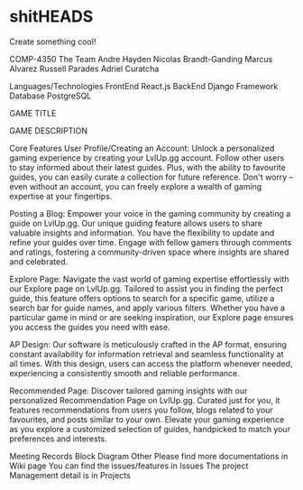 # shitHEADS
Create something cool!


COMP-4350
The Team
  Andre Hayden
  Nicolas Brandt-Ganding
  Marcus Alvarez
  Russell Parades
  Adriel Curatcha

Languages/Technologies
FrontEnd React.js
BackEnd Django Framework
Database PostgreSQL

GAME TITLE

GAME DESCRIPTION

Core Features
User Profile/Creating an Account: Unlock a personalized gaming experience by creating your LvlUp.gg account. Follow other users to stay informed about their latest guides. Plus, with the ability to favourite guides, you can easily curate a collection for future reference. Don't worry – even without an account, you can freely explore a wealth of gaming expertise at your fingertips.

Posting a Blog: Empower your voice in the gaming community by creating a guide on LvlUp.gg. Our unique guiding feature allows users to share valuable insights and information. You have the flexibility to update and refine your guides over time. Engage with fellow gamers through comments and ratings, fostering a community-driven space where insights are shared and celebrated.

Explore Page: Navigate the vast world of gaming expertise effortlessly with our Explore page on LvlUp.gg. Tailored to assist you in finding the perfect guide, this feature offers options to search for a specific game, utilize a search bar for guide names, and apply various filters. Whether you have a particular game in mind or are seeking inspiration, our Explore page ensures you access the guides you need with ease.

AP Design: Our software is meticulously crafted in the AP format, ensuring constant availability for information retrieval and seamless functionality at all times. With this design, users can access the platform whenever needed, experiencing a consistently smooth and reliable performance.

Recommended Page: Discover tailored gaming insights with our personalized Recommendation Page on LvlUp.gg. Curated just for you, it features recommendations from users you follow, blogs related to your favourites, and posts similar to your own. Elevate your gaming experience as you explore a customized selection of guides, handpicked to match your preferences and interests.

Meeting Records
Block Diagram
Other
Please find more documentations in Wiki page
You can find the issues/features in Issues
The project Management detail is in Projects
